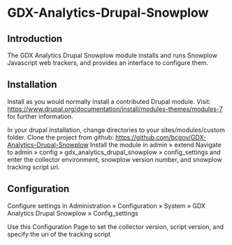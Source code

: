 # GDX-Analytics-Drupal-Snowplow
   
## Introduction

  The GDX Analytics Drupal Snowplow module installs and runs Snowplow 
  Javascript web trackers, and provides an interface to configure them.

## Installation
 
  Install as you would normally install a contributed Drupal module. Visit:
  https://www.drupal.org/documentation/install/modules-themes/modules-7
  for further information.

  In your drupal installation, change directories to your sites/modules/custom folder.
  Clone the project from github: https://github.com/bcgov/GDX-Analytics-Drupal-Snowplow
  Install the module in admin » extend
  Navigate to admin » config » gdx_analytics_drupal_snowplow » config_settings and enter
    the collector environment, snowplow version number, and snowplow tracking script uri.

## Configuration

  Configure settings in Administration » Configuration » System 
    » GDX Analytics Drupal Snowplow » Config_settings
    
  Use this Configuration Page to set the collector version, script version, and specify
  the uri of the tracking script 
    
